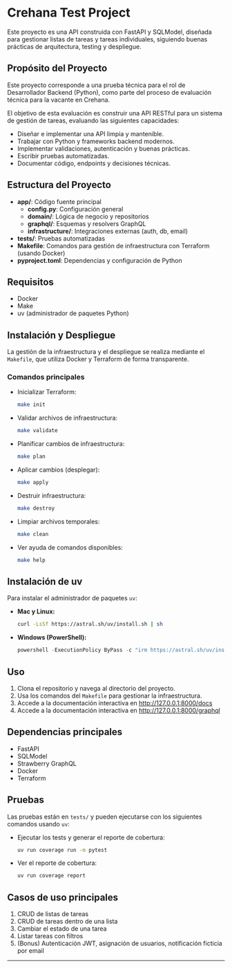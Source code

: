 # Crehana Test Project

Este proyecto es una API construida con FastAPI y SQLModel, diseñada para gestionar listas de tareas y tareas individuales, siguiendo buenas prácticas de arquitectura, testing y despliegue.

## Propósito del Proyecto

Este proyecto corresponde a una prueba técnica para el rol de Desarrollador Backend (Python), como parte del proceso de evaluación técnica para la vacante en Crehana.

El objetivo de esta evaluación es construir una API RESTful para un sistema de gestión de tareas, evaluando las siguientes capacidades:

- Diseñar e implementar una API limpia y mantenible.
- Trabajar con Python y frameworks backend modernos.
- Implementar validaciones, autenticación y buenas prácticas.
- Escribir pruebas automatizadas.
- Documentar código, endpoints y decisiones técnicas.

## Estructura del Proyecto

- **app/**: Código fuente principal
  - **config.py**: Configuración general
  - **domain/**: Lógica de negocio y repositorios
  - **graphql/**: Esquemas y resolvers GraphQL
  - **infrastructure/**: Integraciones externas (auth, db, email)
- **tests/**: Pruebas automatizadas
- **Makefile**: Comandos para gestión de infraestructura con Terraform (usando Docker)
- **pyproject.toml**: Dependencias y configuración de Python

## Requisitos

- Docker
- Make
- uv (administrador de paquetes Python)

## Instalación y Despliegue

La gestión de la infraestructura y el despliegue se realiza mediante el `Makefile`, que utiliza Docker y Terraform de forma transparente.

### Comandos principales

- Inicializar Terraform:
  ```sh
  make init
  ```
- Validar archivos de infraestructura:
  ```sh
  make validate
  ```
- Planificar cambios de infraestructura:
  ```sh
  make plan
  ```
- Aplicar cambios (desplegar):
  ```sh
  make apply
  ```
- Destruir infraestructura:
  ```sh
  make destroy
  ```
- Limpiar archivos temporales:
  ```sh
  make clean
  ```
- Ver ayuda de comandos disponibles:
  ```sh
  make help
  ```

## Instalación de uv

Para instalar el administrador de paquetes `uv`:

- **Mac y Linux:**
  ```sh
  curl -LsSf https://astral.sh/uv/install.sh | sh
  ```
- **Windows (PowerShell):**
  ```powershell
  powershell -ExecutionPolicy ByPass -c "irm https://astral.sh/uv/install.ps1 | iex"
  ```

## Uso

1. Clona el repositorio y navega al directorio del proyecto.
2. Usa los comandos del `Makefile` para gestionar la infraestructura.
3. Accede a la documentación interactiva en http://127.0.0.1:8000/docs
4. Accede a la documentación interactiva en http://127.0.0.1:8000/graphql

## Dependencias principales

- FastAPI
- SQLModel
- Strawberry GraphQL
- Docker
- Terraform

## Pruebas

Las pruebas están en `tests/` y pueden ejecutarse con los siguientes comandos usando `uv`:

- Ejecutar los tests y generar el reporte de cobertura:
  ```sh
  uv run coverage run -m pytest
  ```
- Ver el reporte de cobertura:
  ```sh
  uv run coverage report
  ```

## Casos de uso principales

1. CRUD de listas de tareas
2. CRUD de tareas dentro de una lista
3. Cambiar el estado de una tarea
4. Listar tareas con filtros
5. (Bonus) Autenticación JWT, asignación de usuarios, notificación ficticia por email

---

